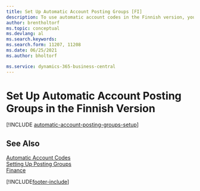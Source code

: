 ```yaml
---
title: Set Up Automatic Account Posting Groups [FI]
description: To use automatic account codes in the Finnish version, you must create an automatic account posting group.
author: brentholtorf
ms.topic: conceptual
ms.devlang: al
ms.search.keywords:
ms.search.form: 11207, 11208
ms.date: 06/25/2021
ms.author: bholtorf

ms.service: dynamics-365-business-central
---
```

# Set Up Automatic Account Posting Groups in the Finnish Version

[!INCLUDE [automatic-account-posting-groups-setup](../includes/FISE/automatic-account-posting-groups-setup.md)]

## See Also

[Automatic Account Codes](automatic-account-codes.md)  
[Setting Up Posting Groups](../../finance-posting-groups.md)  
[Finance](../../finance.md)  


[!INCLUDE[footer-include](../../includes/footer-banner.md)]